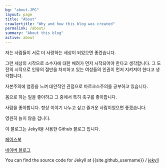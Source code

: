 ```yaml
---
bg: "about.JPG"
layout: page
title: "About"
crawlertitle: "Why and how this blog was created"
permalink: /about/
summary: "About this blog"
active: about
---
```


저는 사람들이 서로 더 사랑하는 세상이 되었으면 좋겠습니다.

그런 세상의 시작으로 소수자에 대한 배려가 먼저 시작되어야 한다고 생각합니다. 그 도전의 시작으로 인류의 절반을 차지하고 있는 여성들의 인권이 먼저 지켜져야 한다고 생각합니다.

자본주의에 염증을 느껴 대안적인 관점으로 마르크스주의를 공부하고 있습니다.

몸으로 하는 일을 좋아하고 그 중에서 특히 축구를 좋아합니다.

사람을 좋아합니다. 항상 이야기 나누고 싶고 즐거운 사람이었으면 좋겠습니다.

영원히 늙지 않을 겁니다.



이 블로그는 Jekyll을 사용한 Github 블로그 입니다.

[페이스북](https://www.facebook.com/Martian.Lee)

[네이버 블로그](http://sounghwa777.blog.me/)

You can find the source code for Jekyll at
{{site.github_username}} /
[jekyll](https://github.com/MartianLee/martianlee.github.com)
